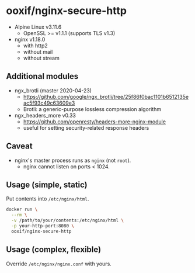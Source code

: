  # ooxif/nginx-secure-http

- Alpine Linux v3.11.6
    - OpenSSL >= v1.1.1 (supports TLS v1.3)
- nginx v1.18.0
    - with http2
    - without mail
    - without stream

## Additional modules

- ngx_brotli (master 2020-04-23)
    - https://github.com/google/ngx_brotli/tree/25f86f0bac1101b6512135eac5f93c49c63609e3
    - Brotli: a generic-purpose lossless compression algorithm
- ngx_headers_more v0.33
    - https://github.com/openresty/headers-more-nginx-module
    - useful for setting security-related response headers

## Caveat

- nginx's master process runs as `nginx` (not `root`).
    - nginx cannot listen on ports < 1024.

## Usage (simple, static)

Put contents into `/etc/nginx/html`.

```sh
docker run \
  --rm \
  -v /path/to/your/contents:/etc/nginx/html \
  -p your-http-port:8080 \
  ooxif/nginx-secure-http
```

## Usage (complex, flexible)

Override `/etc/nginx/nginx.conf` with yours.
